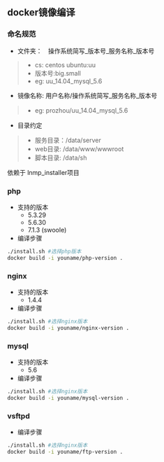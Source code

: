 ## docker镜像编译

### 命名规范
* 文件夹：　操作系统简写_版本号_服务名称_版本号
>* cs: centos    ubuntu:uu
>* 版本号:big.small
>* eg: uu_14.04_mysql_5.6
* 镜像名称: 用户名称/操作系统简写_服务名称_版本号　
>* eg: prozhou/uu_14.04_mysql_5.6　


* 目录约定
>* 服务目录：/data/server
>* web目录: /data/www/wwwroot
>* 脚本目录: /data/sh




依赖于 lnmp_installer项目
### php
* 支持的版本
    - 5.3.29
    - 5.6.30
    - 7.1.3 (swoole)
* 编译步骤

```bash
./install.sh #选择php版本
docker build -i youname/php-version .
```

### nginx
* 支持的版本
    - 1.4.4
* 编译步骤

```bash
./install.sh #选择nginx版本
docker build -i youname/nginx-version .
```

### mysql
* 支持的版本
    - 5.6
* 编译步骤

```bash
./install.sh #选择nginx版本
docker build -i youname/mysql-version .
```    
### vsftpd

* 编译步骤

```bash
./install.sh #选择nginx版本
docker build -i youname/ftp-version .
``` 



